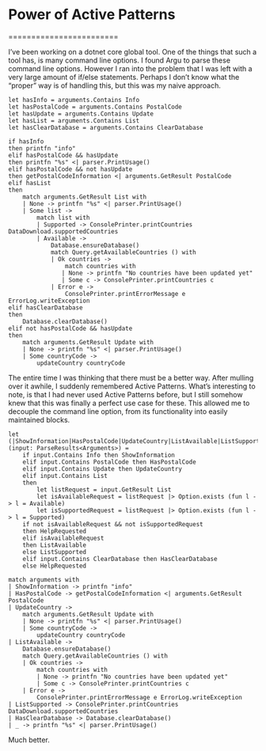 # Power of Active Patterns
========================

I’ve been working on a dotnet core global tool. One of the things that such a tool has, is many command line options. I found Argu to parse these command line options. However I ran into the problem that I was left with a very large amount of if/else statements. Perhaps I don’t know what the “proper” way is of handling this, but this was my naive approach.


```
let hasInfo = arguments.Contains Info
let hasPostalCode = arguments.Contains PostalCode
let hasUpdate = arguments.Contains Update
let hasList = arguments.Contains List
let hasClearDatabase = arguments.Contains ClearDatabase

if hasInfo
then printfn "info"
elif hasPostalCode && hasUpdate
then printfn "%s" <| parser.PrintUsage()
elif hasPostalCode && not hasUpdate
then getPostalCodeInformation <| arguments.GetResult PostalCode
elif hasList
then
    match arguments.GetResult List with
    | None -> printfn "%s" <| parser.PrintUsage()
    | Some list ->
        match list with
        | Supported -> ConsolePrinter.printCountries DataDownload.supportedCountries
        | Available ->
            Database.ensureDatabase()
            match Query.getAvailableCountries () with
            | Ok countries ->
                match countries with
               | None -> printfn "No countries have been updated yet"
               | Some c -> ConsolePrinter.printCountries c
            | Error e ->
                ConsolePrinter.printErrorMessage e ErrorLog.writeException
elif hasClearDatabase
then
    Database.clearDatabase()
elif not hasPostalCode && hasUpdate
then
    match arguments.GetResult Update with
    | None -> printfn "%s" <| parser.PrintUsage()
    | Some countryCode ->
        updateCountry countryCode
```

The entire time I was thinking that there must be a better way. After mulling over it awhile, I suddenly remembered Active Patterns. What’s interesting to note, is that I had never used Active Patterns before, but I still somehow knew that this was finally a perfect use case for these. This allowed me to decouple the command line option, from its functionality into easily maintained blocks.


```
let (|ShowInformation|HasPostalCode|UpdateCountry|ListAvailable|ListSupported|HasClearDatabase|HelpRequested|) (input: ParseResults<Arguments>) =
    if input.Contains Info then ShowInformation
    elif input.Contains PostalCode then HasPostalCode
    elif input.Contains Update then UpdateCountry
    elif input.Contains List
    then
        let listRequest = input.GetResult List
        let isAvailableRequest = listRequest |> Option.exists (fun l -> l = Available)
        let isSupportedRequest = listRequest |> Option.exists (fun l -> l = Supported)
    if not isAvailableRequest && not isSupportedRequest
    then HelpRequested
    elif isAvailableRequest
    then ListAvailable
    else ListSupported
    elif input.Contains ClearDatabase then HasClearDatabase
    else HelpRequested
```

```
match arguments with
| ShowInformation -> printfn "info"
| HasPostalCode -> getPostalCodeInformation <| arguments.GetResult PostalCode
| UpdateCountry ->
    match arguments.GetResult Update with
    | None -> printfn "%s" <| parser.PrintUsage()
    | Some countryCode ->
        updateCountry countryCode
| ListAvailable ->
    Database.ensureDatabase()
    match Query.getAvailableCountries () with
    | Ok countries ->
        match countries with
        | None -> printfn "No countries have been updated yet"
        | Some c -> ConsolePrinter.printCountries c
    | Error e ->
        ConsolePrinter.printErrorMessage e ErrorLog.writeException
| ListSupported -> ConsolePrinter.printCountries DataDownload.supportedCountries
| HasClearDatabase -> Database.clearDatabase()
| _ -> printfn "%s" <| parser.PrintUsage()
```


Much better.
